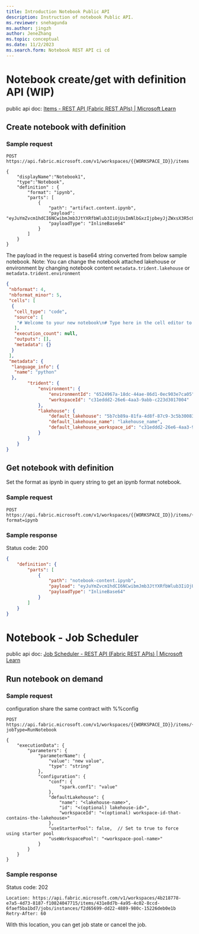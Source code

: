 ```yaml
---
title: Introduction Notebook Public API
description: Instruction of notebook Public API.
ms.reviewer: snehagunda
ms.author: jingzh
author: JeneZhang
ms.topic: conceptual
ms.date: 11/2/2023
ms.search.form: Notebook REST API ci cd
---
```



# Notebook create/get with definition API (WIP)

public api doc: [Items - REST API (Fabric REST APIs) | Microsoft Learn](https://review.learn.microsoft.com/en-us/rest/api/fabric/core/items?branch=drafts%2Ffeatures%2Fga-release)

## Create notebook with definition

### Sample request

```http
POST https://api.fabric.microsoft.com/v1/workspaces/{{WORKSPACE_ID}}/items

{
    "displayName":"Notebook1",
    "type":"Notebook",
    "definition" : {
        "format": "ipynb",
        "parts": [
            {
                "path": "artifact.content.ipynb",
                "payload": "eyJuYmZvcm1hdCI6NCwibmJmb3JtYXRfbWlub3IiOjUsImNlbGxzIjpbeyJjZWxsX3R5cGUiOiJjb2RlIiwic291cmNlIjpbIiMgV2VsY29tZSB0byB5b3VyIG5ldyBub3RlYm9va1xuIyBUeXBlIGhlcmUgaW4gdGhlIGNlbGwgZWRpdG9yIHRvIGFkZCBjb2RlIVxuIl0sImV4ZWN1dGlvbl9jb3VudCI6bnVsbCwib3V0cHV0cyI6W10sIm1ldGFkYXRhIjp7fX1dLCJtZXRhZGF0YSI6eyJsYW5ndWFnZV9pbmZvIjp7Im5hbWUiOiJweXRob24ifX19",
                "payloadType": "InlineBase64"
            }
        ]
    }
}
```

The payload in the request is base64 string converted from below sample notebook.
Note: You can change the notebook attached lakehouse or environment by changing notebook content `metadata.trident.lakehouse` or `metadata.trident.environment`

```json
{
 "nbformat": 4,
 "nbformat_minor": 5,
 "cells": [
  {
   "cell_type": "code",
   "source": [
    "# Welcome to your new notebook\n# Type here in the cell editor to add code!\n"
   ],
   "execution_count": null,
   "outputs": [],
   "metadata": {}
  }
 ],
 "metadata": {
  "language_info": {
   "name": "python"
  },
        "trident": {
            "environment": {
                "environmentId": "6524967a-18dc-44ae-86d1-0ec903e7ca05",
                "workspaceId": "c31eddd2-26e6-4aa3-9abb-c223d3017004"
            },
            "lakehouse": {
                "default_lakehouse": "5b7cb89a-81fa-4d8f-87c9-3c5b30083bee",
                "default_lakehouse_name": "lakehouse_name",
                "default_lakehouse_workspace_id": "c31eddd2-26e6-4aa3-9abb-c223d3017004"
            }
        }
    }
}
```

## Get notebook with definition

Set the format as ipynb in query string to get an ipynb format notebook.

### Sample request

```http
POST https://api.fabric.microsoft.com/v1/workspaces/{{WORKSPACE_ID}}/items/{{ARTIFACT_ID}}/GetDefinition?format=ipynb
```

### Sample response

Status code: 200

```json
{
    "definition": {
        "parts": [
            {
                "path": "notebook-content.ipynb",
                "payload": "eyJuYmZvcm1hdCI6NCwibmJmb3JtYXRfbWlub3IiOjUsImNlbGxzIjpbeyJjZWxsX3R5cGUiOiJjb2RlIiwic291cmNlIjpbIiMgV2VsY29tZSB0byB5b3VyIG5ldyBub3RlYm9va1xuIyBUeXBlIGhlcmUgaW4gdGhlIGNlbGwgZWRpdG9yIHRvIGFkZCBjb2RlIVxuIl0sImV4ZWN1dGlvbl9jb3VudCI6bnVsbCwib3V0cHV0cyI6W10sIm1ldGFkYXRhIjp7fX1dLCJtZXRhZGF0YSI6eyJsYW5ndWFnZV9pbmZvIjp7Im5hbWUiOiJweXRob24ifX19",
                "payloadType": "InlineBase64"
            }
        ]
    }
}
```

# Notebook - Job Scheduler

public api doc: [Job Scheduler - REST API (Fabric REST APIs) | Microsoft Learn](https://review.learn.microsoft.com/en-us/rest/api/fabric/core/job-scheduler?branch=drafts%2Ffeatures%2Fga-release)

## Run notebook on demand

### Sample request

configuration share the same contract with %%config

```http
POST https://api.fabric.microsoft.com/v1/workspaces/{{WORKSPACE_ID}}/items/{{ARTIFACT_ID}}/jobs/instances?jobType=RunNotebook

{
    "executionData": {
        "parameters": {
            "parameterName": {
                "value": "new value",
                "type": "string"
            },
            "configuration": {
                "conf": {
                    "spark.conf1": "value"
                },
                "defaultLakehouse": {  
                    "name": "<lakehouse-name>",
                    "id": "<(optional) lakehouse-id>",
                    "workspaceId": "<(optional) workspace-id-that-contains-the-lakehouse>"
                },
                "useStarterPool": false,  // Set to true to force using starter pool
                "useWorkspacePool": "<workspace-pool-name>"
            }
        }
    }
}
```

### Sample response

Status code: 202

```http
Location: https://api.fabric.microsoft.com/v1/workspaces/4b218778-e7a5-4d73-8187-f10824047715/items/431e8d7b-4a95-4c02-8ccd-6faef5ba1bd7/jobs/instances/f2d65699-dd22-4889-980c-15226deb0e1b
Retry-After: 60
```

With this location, you can get job state or cancel the job.
